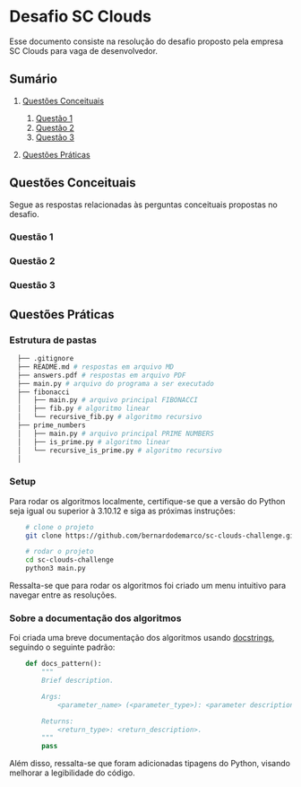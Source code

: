 # Desafio SC Clouds

Esse documento consiste na resolução do desafio proposto pela empresa SC Clouds para vaga de desenvolvedor.

## Sumário

1. [Questões Conceituais](#questões-conceituais)

   1. [Questão 1](#questão-1)
   2. [Questão 2](#questão-2)
   3. [Questão 3](#questão-3)

2. [Questões Práticas](#questões-práticas)

## Questões Conceituais

Segue as respostas relacionadas às perguntas conceituais propostas no desafio.

### Questão 1

### Questão 2

### Questão 3

## Questões Práticas

### Estrutura de pastas

```bash
  ├── .gitignore
  ├── README.md # respostas em arquivo MD
  ├── answers.pdf # respostas em arquivo PDF
  ├── main.py # arquivo do programa a ser executado
  ├── fibonacci
  │   ├── main.py # arquivo principal FIBONACCI
  │   ├── fib.py # algoritmo linear
  │   └── recursive_fib.py # algoritmo recursivo
  ├── prime_numbers
  │   ├── main.py # arquivo principal PRIME NUMBERS
  │   ├── is_prime.py # algoritmo linear
  │   └── recursive_is_prime.py # algoritmo recursivo
  │
```

### Setup

Para rodar os algoritmos localmente, certifique-se que a versão do Python seja igual ou superior à 3.10.12 e siga as próximas instruções:

```bash
    # clone o projeto
    git clone https://github.com/bernardodemarco/sc-clouds-challenge.git

    # rodar o projeto
    cd sc-clouds-challenge
    python3 main.py
```

Ressalta-se que para rodar os algoritmos foi criado um menu intuitivo para navegar entre as resoluções.

### Sobre a documentação dos algoritmos

Foi criada uma breve documentação dos algoritmos usando [docstrings](https://peps.python.org/pep-0257/), seguindo o seguinte padrão:

```python
    def docs_pattern():
        """
        Brief description.

        Args:
            <parameter_name> (<parameter_type>): <parameter description>.

        Returns:
            <return_type>: <return_description>.
        """
        pass
```

Além disso, ressalta-se que foram adicionadas tipagens do Python, visando melhorar a legibilidade do código.
